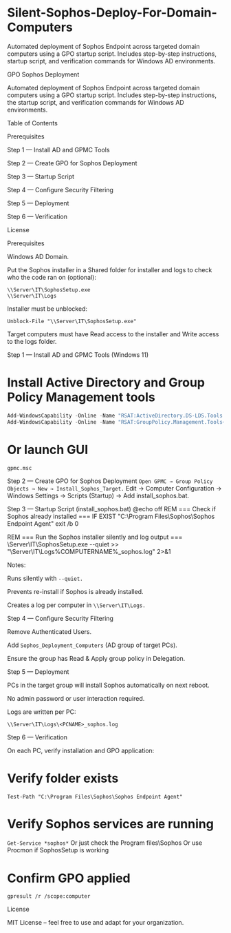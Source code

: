 # Silent-Sophos-Deploy-For-Domain-Computers
Automated deployment of Sophos Endpoint across targeted domain computers using a GPO startup script. Includes step-by-step instructions, startup script, and verification commands for Windows AD environments.

GPO Sophos Deployment

Automated deployment of Sophos Endpoint across targeted domain computers using a GPO startup script. Includes step-by-step instructions, the startup script, and verification commands for Windows AD environments.

Table of Contents

Prerequisites

Step 1 — Install AD and GPMC Tools

Step 2 — Create GPO for Sophos Deployment

Step 3 — Startup Script

Step 4 — Configure Security Filtering

Step 5 — Deployment

Step 6 — Verification

License

Prerequisites

Windows AD Domain.

Put the Sophos installer in a Shared folder for installer and logs to check who the code ran on (optional):
```
\\Server\IT\SophosSetup.exe 
\\Server\IT\Logs
```

Installer must be unblocked:
```
Unblock-File "\\Server\IT\SophosSetup.exe"
```

Target computers must have Read access to the installer and Write access to the logs folder.

Step 1 — Install AD and GPMC Tools (Windows 11)
# Install Active Directory and Group Policy Management tools
```powershell
Add-WindowsCapability -Online -Name "RSAT:ActiveDirectory.DS-LDS.Tools ~~~0.0.1.0"
Add-WindowsCapability -Online -Name "RSAT:GroupPolicy.Management.Tools~~~~0.0.1.0"
```
# Or launch GUI
``gpmc.msc``

Step 2 — Create GPO for Sophos Deployment
``
Open GPMC → Group Policy Objects → New → Install_Sophos_Target.
``
Edit → Computer Configuration → Windows Settings → Scripts (Startup) → Add install_sophos.bat.

Step 3 — Startup Script (install_sophos.bat)
@echo off
REM === Check if Sophos already installed ===
IF EXIST "C:\Program Files\Sophos\Sophos Endpoint Agent" exit /b 0

REM === Run the Sophos installer silently and log output ===
\\Server\IT\SophosSetup.exe --quiet >> "\\Server\IT\Logs\%COMPUTERNAME%_sophos.log" 2>&1


Notes:

Runs silently with ``--quiet.``

Prevents re-install if Sophos is already installed.

Creates a log per computer in ``\\Server\IT\Logs.``

Step 4 — Configure Security Filtering

Remove Authenticated Users.

Add ``Sophos_Deployment_Computers`` (AD group of target PCs).

Ensure the group has Read & Apply group policy in Delegation.

Step 5 — Deployment

PCs in the target group will install Sophos automatically on next reboot.

No admin password or user interaction required.

Logs are written per PC:

``\\Server\IT\Logs\<PCNAME>_sophos.log``

Step 6 — Verification

On each PC, verify installation and GPO application:

# Verify folder exists
``Test-Path "C:\Program Files\Sophos\Sophos Endpoint Agent"``

# Verify Sophos services are running
``Get-Service *sophos*``
Or just check the Program files\Sophos
Or use Procmon if SophosSetup is working

# Confirm GPO applied
``gpresult /r /scope:computer``

License

MIT License – feel free to use and adapt for your organization.
